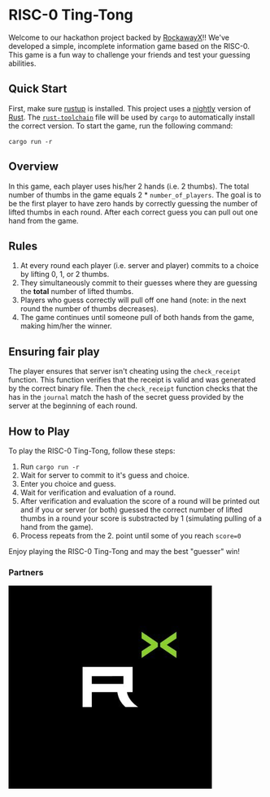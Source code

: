 # RISC-0 Ting-Tong

Welcome to our hackathon project backed by [RockawayX](https://rockawayx.com/)!! We've developed a simple, incomplete information game based on the RISC-0. This game is a fun way to challenge your friends and test your guessing abilities.

## Quick Start

First, make sure [rustup](https://rustup.rs) is installed. This project uses a [nightly](https://doc.rust-lang.org/book/appendix-07-nightly-rust.html) version of [Rust](https://doc.rust-lang.org/book/ch01-01-installation.html). The [`rust-toolchain`](rust-toolchain) file will be used by `cargo` to automatically install the correct version. To start the game, run the following command:

```
cargo run -r
```

## Overview

In this game, each player uses his/her 2 hands (i.e. 2 thumbs). The total number of thumbs in the game equals 2 * `number_of_players`. The goal is to be the first player to have zero hands by correctly guessing the number of lifted thumbs in each round. After each correct guess you can pull out one
hand from the game.

## Rules

1. At every round each player (i.e. server and player) commits to a choice by lifting 0, 1, or 2 thumbs.
2. They simultaneously commit to their guesses where they are guessing the **total** number of lifted thumbs.
3. Players who guess correctly will pull off one hand (note: in the next round the number of thumbs decreases).
4. The game continues until someone pull of both hands from the game, making him/her the winner.

## Ensuring fair play

The player ensures that server isn't cheating using the `check_receipt` function. This function verifies that the
receipt is valid and was generated by the correct binary file.
Then the `check_receipt` function checks that the has in
the `journal` match the hash of the secret guess provided
by the server at the beginning of each round.

## How to Play

To play the RISC-0 Ting-Tong, follow these steps:

1. Run `cargo run -r`
2. Wait for server to commit to it's guess and choice.
3. Enter you choice and guess.
4. Wait for verification and evaluation of a round.
5. After verification and evaluation the score of a round will be printed out and if you or server (or both) guessed the correct number of lifted thumbs in a round your score is substracted by 1 (simulating pulling of a hand from the game).
6. Process repeats from the 2. point until some of you reach `score=0`

Enjoy playing the RISC-0 Ting-Tong and may the best "guesser" win!

### Partners

[![](https://github.com/MAYA-ZK/risc0-ting-tong/blob/main/images/rockawayx.jpg?raw=true)](https://rockawayx.com/)
